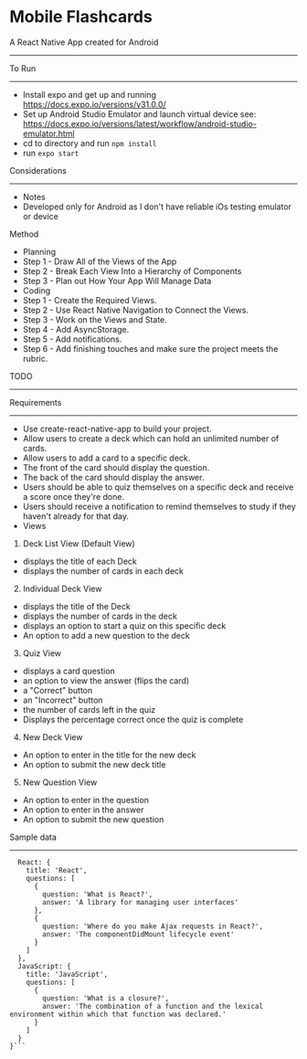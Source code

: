 Mobile Flashcards
===
A React Native App created for Android
____

To Run
____
* Install expo and get up and running https://docs.expo.io/versions/v31.0.0/
* Set up Android Studio Emulator and launch virtual device see: https://docs.expo.io/versions/latest/workflow/android-studio-emulator.html
* cd to directory and run `npm install`
* run `expo start`

Considerations
_____
* Notes
 * Developed only for Android as I don't have reliable iOs testing emulator or device

Method
* Planning
 * Step 1 - Draw All of the Views of the App
 * Step 2 - Break Each View Into a Hierarchy of Components
 * Step 3 - Plan out How Your App Will Manage Data
* Coding
 * Step 1 - Create the Required Views.
 * Step 2 - Use React Native Navigation to Connect the Views.
 * Step 3 - Work on the Views and State.
 * Step 4 - Add AsyncStorage.
 * Step 5 - Add notifications.
 * Step 6 - Add finishing touches and make sure the project meets the rubric.

TODO
____

Requirements
____
* Use create-react-native-app to build your project.
* Allow users to create a deck which can hold an unlimited number of cards.
* Allow users to add a card to a specific deck.
* The front of the card should display the question.
* The back of the card should display the answer.
* Users should be able to quiz themselves on a specific deck and receive a score once they're done.
* Users should receive a notification to remind themselves to study if they haven't already for that day.
* Views
 1. Deck List View (Default View)
   * displays the title of each Deck
   * displays the number of cards in each deck
 2. Individual Deck View
   * displays the title of the Deck
   * displays the number of cards in the deck
   * displays an option to start a quiz on this specific deck
   * An option to add a new question to the deck
 3. Quiz View
   * displays a card question
   * an option to view the answer (flips the card)
   * a "Correct" button
   * an "Incorrect" button
   * the number of cards left in the quiz
   * Displays the percentage correct once the quiz is complete
  4. New Deck View
   * An option to enter in the title for the new deck
   * An option to submit the new deck title
  5. New Question View
   * An option to enter in the question
   * An option to enter in the answer
   * An option to submit the new question

Sample data
____
```{
  React: {
    title: 'React',
    questions: [
      {
        question: 'What is React?',
        answer: 'A library for managing user interfaces'
      },
      {
        question: 'Where do you make Ajax requests in React?',
        answer: 'The componentDidMount lifecycle event'
      }
    ]
  },
  JavaScript: {
    title: 'JavaScript',
    questions: [
      {
        question: 'What is a closure?',
        answer: 'The combination of a function and the lexical environment within which that function was declared.'
      }
    ]
  }
}```
